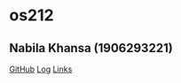 # os212
Nabila Khansa (1906293221)
---------------------------
[GitHub](https://github.com/kanziebub)
[Log](https://github.com/kanziebub/os212/blob/main/TXT/mylog.txt) 
[Links](https://github.com/kanziebub/os212/blob/main/links.md)